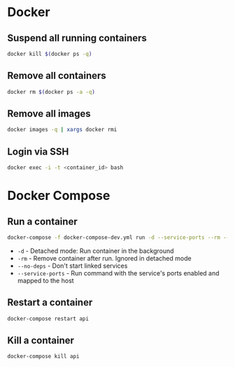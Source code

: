 # Docker

## Suspend all running containers
```sh
docker kill $(docker ps -q)
```

## Remove all containers
```sh
docker rm $(docker ps -a -q)
```

## Remove all images
```sh
docker images -q | xargs docker rmi
```

## Login via SSH
```sh
docker exec -i -t <container_id> bash
```

# Docker Compose

## Run a container

```sh
docker-compose -f docker-compose-dev.yml run -d --service-ports --rm --no-deps api npm start
```

* `-d` - Detached mode: Run container in the background
* `-rm` - Remove container after run. Ignored in detached mode
* `--no-deps` - Don't start linked services
* `--service-ports` - Run command with the service's ports enabled and mapped to the host

## Restart a container

```sh
docker-compose restart api
```

## Kill a container

```sh
docker-compose kill api
```

